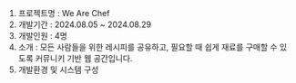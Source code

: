 1. 프로젝트명 : We Are Chef
2. 개발기간 : 2024.08.05 ~ 2024.08.29
3. 개발인원 : 4명
4. 소개 : 모든 사람들을 위한 레시피를 공유하고, 필요할 때 쉽게 재료를 구매할 수 있도록 커뮤니키 기반 웹 공간입니다.
5. 개발환경 및 시스템 구성
